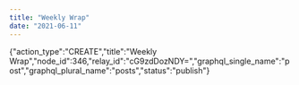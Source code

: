 ```yaml
---
title: "Weekly Wrap"
date: "2021-06-11"
---
```


{"action\_type":"CREATE","title":"Weekly Wrap","node\_id":346,"relay\_id":"cG9zdDozNDY=","graphql\_single\_name":"post","graphql\_plural\_name":"posts","status":"publish"}

